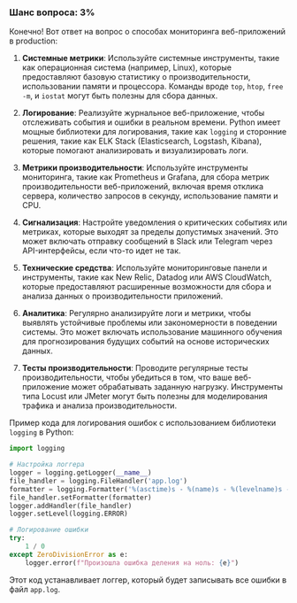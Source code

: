 ### Шанс вопроса: 3%

Конечно! Вот ответ на вопрос о способах мониторинга веб-приложений в production:

1. **Системные метрики**: Используйте системные инструменты, такие как операционная система (например, Linux), которые предоставляют базовую статистику о производительности, использовании памяти и процессора. Команды вроде `top`, `htop`, `free -m`, и `iostat` могут быть полезны для сбора данных.

2. **Логирование**: Реализуйте журнальное веб-приложение, чтобы отслеживать события и ошибки в реальном времени. Python имеет мощные библиотеки для логирования, такие как `logging` и сторонние решения, такие как ELK Stack (Elasticsearch, Logstash, Kibana), которые помогают анализировать и визуализировать логи.

3. **Метрики производительности**: Используйте инструменты мониторинга, такие как Prometheus и Grafana, для сбора метрик производительности веб-приложений, включая время отклика сервера, количество запросов в секунду, использование памяти и CPU.

4. **Сигнализация**: Настройте уведомления о критических событиях или метриках, которые выходят за пределы допустимых значений. Это может включать отправку сообщений в Slack или Telegram через API-интерфейсы, если что-то идет не так.

5. **Технические средства**: Используйте мониторинговые панели и инструменты, такие как New Relic, Datadog или AWS CloudWatch, которые предоставляют расширенные возможности для сбора и анализа данных о производительности приложений.

6. **Аналитика**: Регулярно анализируйте логи и метрики, чтобы выявлять устойчивые проблемы или закономерности в поведении системы. Это может включать использование машинного обучения для прогнозирования будущих событий на основе исторических данных.

7. **Тесты производительности**: Проводите регулярные тесты производительности, чтобы убедиться в том, что ваше веб-приложение может обрабатывать заданную нагрузку. Инструменты типа Locust или JMeter могут быть полезны для моделирования трафика и анализа производительности.

Пример кода для логирования ошибок с использованием библиотеки `logging` в Python:
```python
import logging

# Настройка логгера
logger = logging.getLogger(__name__)
file_handler = logging.FileHandler('app.log')
formatter = logging.Formatter('%(asctime)s - %(name)s - %(levelname)s - %(message)s')
file_handler.setFormatter(formatter)
logger.addHandler(file_handler)
logger.setLevel(logging.ERROR)

# Логирование ошибки
try:
    1 / 0
except ZeroDivisionError as e:
    logger.error(f"Произошла ошибка деления на ноль: {e}")
```

Этот код устанавливает логгер, который будет записывать все ошибки в файл `app.log`.